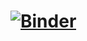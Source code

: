 # [![Binder](https://mybinder.org/badge_logo.svg)](https://mybinder.org/v2/gh/abgacs/MEWALP_origin.git/main?labpath=https%3A%2F%2Fgithub.com%2Fabgacs%2FMEWALP_origin%2Fblob%2Fmain%2Findex.html)
